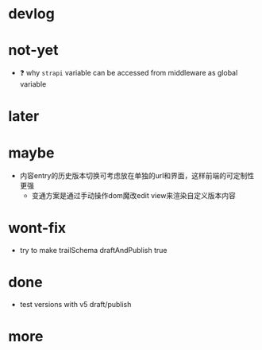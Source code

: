# devlog

# not-yet

- ❓ why `strapi` variable can be accessed from middleware as global variable
# later

# maybe
- 内容entry的历史版本切换可考虑放在单独的url和界面，这样前端的可定制性更强
  - 变通方案是通过手动操作dom魔改edit view来渲染自定义版本内容
# wont-fix
- try to make trailSchema draftAndPublish true
# done
- test versions with v5 draft/publish
# more
